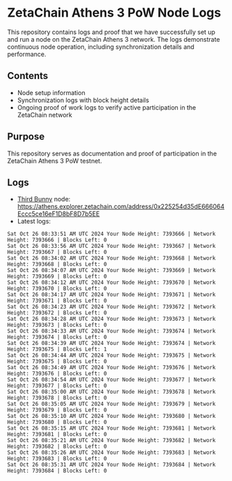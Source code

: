 # ZetaChain Athens 3 PoW Node Logs
This repository contains logs and proof that we have successfully set up and run a node on the ZetaChain Athens 3 network. The logs demonstrate continuous node operation, including synchronization details and performance.

## Contents
- Node setup information
- Synchronization logs with block height details
- Ongoing proof of work logs to verify active participation in the ZetaChain network

## Purpose
This repository serves as documentation and proof of participation in the ZetaChain Athens 3 PoW testnet.

## Logs

- [Third Bunny](https://thirdbunny.xyz/) node: https://athens.explorer.zetachain.com/address/0x225254d35dE666064Eccc5ce16eF1D8bF8D7b5EE
- Latest logs:
```
Sat Oct 26 08:33:51 AM UTC 2024 Your Node Height: 7393666 | Network Height: 7393666 | Blocks Left: 0
Sat Oct 26 08:33:56 AM UTC 2024 Your Node Height: 7393667 | Network Height: 7393667 | Blocks Left: 0
Sat Oct 26 08:34:02 AM UTC 2024 Your Node Height: 7393668 | Network Height: 7393668 | Blocks Left: 0
Sat Oct 26 08:34:07 AM UTC 2024 Your Node Height: 7393669 | Network Height: 7393669 | Blocks Left: 0
Sat Oct 26 08:34:12 AM UTC 2024 Your Node Height: 7393670 | Network Height: 7393670 | Blocks Left: 0
Sat Oct 26 08:34:17 AM UTC 2024 Your Node Height: 7393671 | Network Height: 7393671 | Blocks Left: 0
Sat Oct 26 08:34:23 AM UTC 2024 Your Node Height: 7393672 | Network Height: 7393672 | Blocks Left: 0
Sat Oct 26 08:34:28 AM UTC 2024 Your Node Height: 7393673 | Network Height: 7393673 | Blocks Left: 0
Sat Oct 26 08:34:33 AM UTC 2024 Your Node Height: 7393674 | Network Height: 7393674 | Blocks Left: 0
Sat Oct 26 08:34:39 AM UTC 2024 Your Node Height: 7393674 | Network Height: 7393675 | Blocks Left: 1
Sat Oct 26 08:34:44 AM UTC 2024 Your Node Height: 7393675 | Network Height: 7393675 | Blocks Left: 0
Sat Oct 26 08:34:49 AM UTC 2024 Your Node Height: 7393676 | Network Height: 7393676 | Blocks Left: 0
Sat Oct 26 08:34:54 AM UTC 2024 Your Node Height: 7393677 | Network Height: 7393677 | Blocks Left: 0
Sat Oct 26 08:35:00 AM UTC 2024 Your Node Height: 7393678 | Network Height: 7393678 | Blocks Left: 0
Sat Oct 26 08:35:05 AM UTC 2024 Your Node Height: 7393679 | Network Height: 7393679 | Blocks Left: 0
Sat Oct 26 08:35:10 AM UTC 2024 Your Node Height: 7393680 | Network Height: 7393680 | Blocks Left: 0
Sat Oct 26 08:35:15 AM UTC 2024 Your Node Height: 7393681 | Network Height: 7393681 | Blocks Left: 0
Sat Oct 26 08:35:21 AM UTC 2024 Your Node Height: 7393682 | Network Height: 7393682 | Blocks Left: 0
Sat Oct 26 08:35:26 AM UTC 2024 Your Node Height: 7393683 | Network Height: 7393683 | Blocks Left: 0
Sat Oct 26 08:35:31 AM UTC 2024 Your Node Height: 7393684 | Network Height: 7393684 | Blocks Left: 0
```
